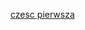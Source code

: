 [czesc pierwsza](https://htmlpreview.github.io/?https://github.com/209450/iislabpio_209450/blob/kappa/strona.html)